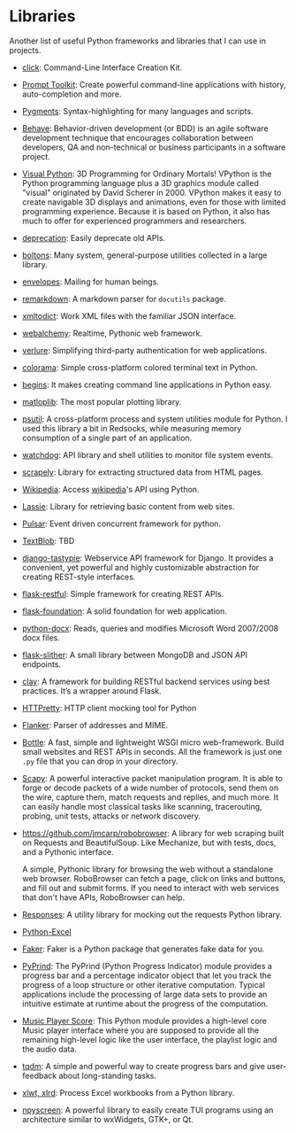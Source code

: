 Libraries
=========

Another list of useful Python frameworks and libraries that I can use in projects.

 - [click](http://click.pocoo.org/5/):
   Command-Line Interface Creation Kit.

 - [Prompt Toolkit](https://python-prompt-toolkit.readthedocs.io/):
   Create powerful command-line applications with history, auto-completion and more.

 - [Pygments](http://pygments.org/):
   Syntax-highlighting for many languages and scripts.

 - [Behave](https://github.com/behave/behave/):
   Behavior-driven development (or BDD) is an agile software development
   technique that encourages collaboration between developers, QA and
   non-technical or business participants in a software project.

 - [Visual Python](http://www.vpython.org/):
   3D Programming for Ordinary Mortals!
   VPython is the Python programming language plus a 3D graphics module
   called "visual" originated by David Scherer in 2000.  VPython makes it
   easy to create navigable 3D displays and animations, even for those with
   limited programming experience. Because it is based on Python, it also has
   much to offer for experienced programmers and researchers.

 - [deprecation](http://deprecation.readthedocs.io/en/latest/):
   Easily deprecate old APIs.

 - [boltons](https://boltons.readthedocs.io/):
   Many system, general-purpose utilities collected in a large library.

 - [envelopes](https://github.com/tomekwojcik/envelopes):
   Mailing for human beings.

 - [remarkdown](https://github.com/sgenoud/remarkdown):
   A markdown parser for `docutils` package.

 - [xmltodict](https://github.com/martinblech/xmltodict):
   Work XML files with the familiar JSON interface.

 - [webalchemy](https://github.com/skariel/webalchemy):
   Realtime, Pythonic web framework.

 - [verlure](https://github.com/bbangert/velruse):
   Simplifying third-party authentication for web applications.

 - [colorama](https://github.com/tartley/colorama):
   Simple cross-platform colored terminal text in Python.

 - [begins](http://begins.readthedocs.io/):
   It makes creating command line applications in Python easy.

 - [matloplib](http://matplotlib.org/):
   The most popular plotting library.

 - [psutil](https://github.com/giampaolo/psutil):
   A cross-platform process and system utilities module for Python.
   I used this library a bit in Redsocks, while measuring memory
   consumption of a single part of an application.

 - [watchdog](http://pythonhosted.org/watchdog/):
   API library and shell utilities to monitor file system events.

 - [scrapely](https://github.com/scrapy/scrapely):
   Library for extracting structured data from HTML pages.

 - [Wikipedia](https://github.com/goldsmith/Wikipedia):
   Access [wikipedia](http://www.wikipedia.org/)'s API using Python.

 - [Lassie](https://github.com/michaelhelmick/lassie):
   Library for retrieving basic content from web sites.

 - [Pulsar](https://github.com/quantmind/pulsar):
   Event driven concurrent framework for python.

 - [TextBlob](https://textblob.readthedocs.org/): TBD

 - [django-tastypie](http://tastypieapi.org/):
   Webservice API framework for Django. It provides a convenient, yet
   powerful and highly customizable abstraction for creating REST-style
   interfaces.

 - [flask-restful](https://github.com/twilio/flask-restful):
   Simple framework for creating REST APIs.

 - [flask-foundation](https://github.com/JackStouffer/Flask-Foundation):
   A solid foundation for web application.

 - [python-docx](https://github.com/mikemaccana/python-docx):
   Reads, queries and modifies Microsoft Word 2007/2008 docx files.

 - [flask-slither](http://github.com/gevious/flask_slither):
   A small library between MongoDB and JSON API endpoints.

 - [clay](https://github.com/uber/clay):
   A framework for building RESTful backend services using best practices.
   It’s a wrapper around Flask.

 - [HTTPretty](https://github.com/gabrielfalcao/HTTPretty):
   HTTP client mocking tool for Python

 - [Flanker](https://github.com/mailgun/flanker): Parser of addresses and
   MIME.

 - [Bottle](http://bottlepy.org/):
   A fast, simple and lightweight WSGI micro web-framework.  Build small
   websites and REST APIs in seconds.  All the framework is just one `.py` file
   that you can drop in your directory.

 - [Scapy](http://www.secdev.org/projects/scapy/):
   A powerful interactive packet manipulation program.  It is able to forge or decode packets of a
   wide number of protocols, send them on the wire, capture them, match requests and replies, and
   much more.  It can easily handle most classical tasks like scanning, tracerouting, probing, unit
   tests, attacks or network discovery.

 - <https://github.com/jmcarp/robobrowser>:
   A library for web scraping built on Requests and BeautifulSoup.
   Like Mechanize, but with tests, docs, and a Pythonic interface.

   A simple, Pythonic library for browsing the web without a standalone web
   browser.  RoboBrowser can fetch a page, click on links and buttons, and fill
   out and submit forms. If you need to interact with web services that don't
   have APIs, RoboBrowser can help.

 - [Responses](https://github.com/dropbox/responses):
   A utility library for mocking out the requests Python library.

 - [Python-Excel](http://python-excel.org/)

 - [Faker](https://github.com/joke2k/faker/):
   Faker is a Python package that generates fake data for you.

 - [PyPrind](https://github.com/rasbt/pyprind):
   The PyPrind (Python Progress Indicator) module provides a progress bar and a
   percentage indicator object that let you track the progress of a loop
   structure or other iterative computation. Typical applications include the
   processing of large data sets to provide an intuitive estimate at runtime
   about the progress of the computation.

 - [Music Player Score](https://github.com/albertz/music-player-core):
   This Python module provides a high-level core Music player interface where
   you are supposed to provide all the remaining high-level logic like the user
   interface, the playlist logic and the audio data.

 - [tqdm](https://github.com/tqdm/tqdm):
   A simple and powerful way to create progress bars and give user-feedback about
   long-standing tasks.

 - [xlwt, xlrd](https://github.com/python-excel/):
   Process Excel workbooks from a Python library.

 - [npyscreen](http://npyscreen.readthedocs.io/):
   A powerful library to easily create TUI programs using an architecture
   similar to wxWidgets, GTK+, or Qt.
